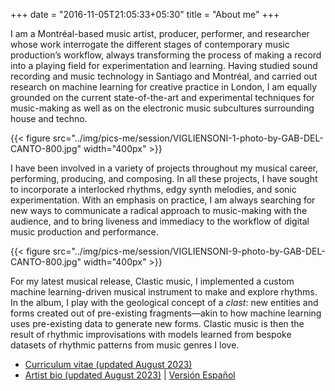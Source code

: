 +++
date = "2016-11-05T21:05:33+05:30"
title = "About me"
+++

I am a Montréal-based music artist, producer,  performer, and researcher whose work interrogate the different stages of contemporary music production’s workflow, always transforming the process of making a record into a playing field for experimentation and learning. Having studied sound recording and music technology in Santiago and Montréal, and carried out research on machine learning for creative practice in London, I am equally grounded on the current state-of-the-art and experimental techniques for music-making as well as on the electronic music subcultures surrounding house and techno.

{{< figure src="../img/pics-me/session/VIGLIENSONI-1-photo-by-GAB-DEL-CANTO-800.jpg" width="400px" >}}


I have been involved in a variety of projects throughout my musical career, performing, producing, and composing. In all these projects, I have sought to incorporate a  interlocked rhythms, edgy synth melodies, and sonic experimentation. With an emphasis on practice, I am  always searching for new ways to communicate a radical approach to music-making with the audience, and to bring liveness and immediacy to the workflow of digital music production and performance.

{{< figure src="../img/pics-me/session/VIGLIENSONI-9-photo-by-GAB-DEL-CANTO-800.jpg" width="400px" >}}

 

For my latest musical release, Clastic music, I implemented a custom machine learning-driven musical instrument to make and explore rhythms. In the album, I play with the geological concept of a _clast_: new entities and forms created out of pre-existing fragments—akin to how machine learning uses pre-existing data to generate new forms. Clastic music is then the result of rhythmic improvisations with models learned from bespoke datasets of rhythmic patterns from music genres I love.

- <a href="/cv" target="_blank">Curriculum vitae (updated August 2023)</a>
- <a href="/epk-eng" target="_blank">Artist bio (updated August 2023)</a> | <a href="/epk-esp" target="_blank">Versión Español</a>


